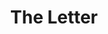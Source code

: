 ---
layout: article

descriptionPage: Lorem ipsum dolor sit amet
titlePage: Nam in erat quam

title: The Letter

thumbnail: TheLetter/TheLetter.jpg
alt: Lorem ipsum dolor sit amet
---